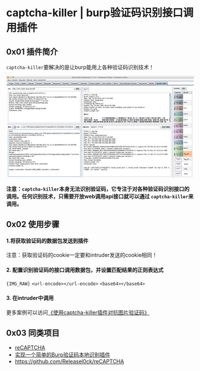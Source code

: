 # captcha-killer | burp验证码识别接口调用插件
## 0x01 插件简介
`captcha-killer`要解决的是让burp能用上各种验证码识别技术！

![主界面](./doc/captcha-killer.png)

**注意：`captcha-killer`本身无法识别验证码，它专注于对各种验证码识别接口的调用。任何识别技术，只需要开放web调用api接口就可以通过
`captcha-killer`来调用。**

## 0x02 使用步骤

#### 1.将获取验证码的数据包发送到插件
注意：获取验证码的cookie一定要和intruder发送的cookie相同！
#### 2. 配置识别验证码的接口调用数据包，并设置匹配结果的正则表达式
`{IMG_RAW}`
`<url-encode></url-encode>`
`<base64></base64>`

#### 3. 在intruder中调用

更多案例可以访问[《使用captcha-killer插件对抗图片验证码》](http://gv7.me)

## 0x03 同类项目
* [reCAPTCHA](https://github.com/bit4woo/reCAPTCHA)
* [实现一个简单的Burp验证码本地识别插件](https://www.freebuf.com/articles/web/168679.html)
* https://github.com/Releasel0ck/reCAPTCHA